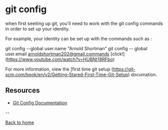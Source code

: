 # git config

when first seeiting up git, you'll need to work with the git config commands in order to set up your identity.

For example, your identity can be set up with the commands such as :


git config --global user.name "Arnold Shortman"
git config -- global user.email arnoldshortman202@gmail.commands
[click!] (https://www.youtube.com/watch?v=HUBNt18RFbo)

For more information, view the [first time git setup (https://git-scm.com/book/en/v2/Getting-Stared-First-Time-Git-Setup) documation. 

## Resources 

- [Git Config Documentation](https://git-scm.com/docs/git-config)

--

[Back to home](../README.md)
